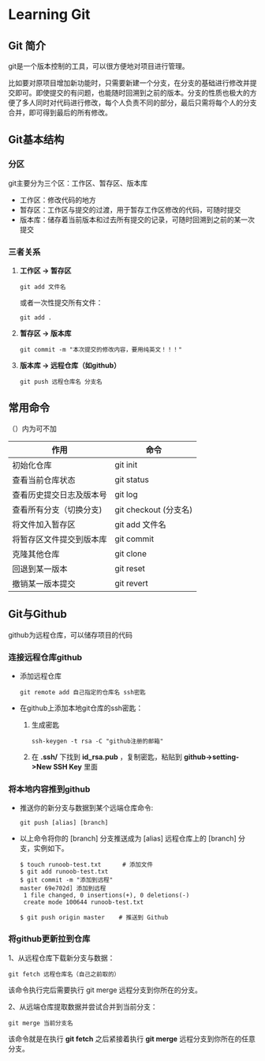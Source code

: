# Learning Git

## Git 简介

git是一个版本控制的工具，可以很方便地对项目进行管理。

比如要对原项目增加新功能时，只需要新建一个分支，在分支的基础进行修改并提交即可。即使提交的有问题，也能随时回溯到之前的版本。分支的性质也极大的方便了多人同时对代码进行修改，每个人负责不同的部分，最后只需将每个人的分支合并，即可得到最后的所有修改。

## Git基本结构

### 分区

git主要分为三个区：工作区、暂存区、版本库

- 工作区：修改代码的地方
- 暂存区：工作区与提交的过渡，用于暂存工作区修改的代码，可随时提交
- 版本库：储存着当前版本和过去所有提交的记录，可随时回溯到之前的某一次提交

### 三者关系

1. **工作区 -> 暂存区**

   ```
   git add 文件名
   ```

   或者一次性提交所有文件：

   ```
   git add .
   ```

2. **暂存区 -> 版本库**

   ```
   git commit -m "本次提交的修改内容，要用纯英文！！！"
   ```

3. **版本库 -> 远程仓库（如github）**

   ```
   git push 远程仓库名 分支名
   ```

   

## 常用命令

（）内为可不加

| 作用                     | 命令                  |
| ------------------------ | --------------------- |
| 初始化仓库               | git init              |
| 查看当前仓库状态         | git status            |
| 查看历史提交日志及版本号 | git log               |
| 查看所有分支（切换分支)  | git checkout (分支名) |
| 将文件加入暂存区         | git add 文件名        |
| 将暂存区文件提交到版本库 | git commit            |
| 克隆其他仓库             | git clone             |
| 回退到某一版本           | git reset             |
| 撤销某一版本提交         | git revert            |



## Git与Github

github为远程仓库，可以储存项目的代码

### 连接远程仓库github

- 添加远程仓库

  ```
  git remote add 自己指定的仓库名 ssh密匙
  ```

- 在github上添加本地git仓库的ssh密匙：

  1. 生成密匙

     ```
     ssh-keygen -t rsa -C "github注册的邮箱"
     ```

  2. 在 **.ssh/** 下找到 **id_rsa.pub** ，复制密匙，粘贴到 **github->setting->New SSH Key** 里面

### 将本地内容推到github

- 推送你的新分支与数据到某个远端仓库命令:

  ```
  git push [alias] [branch]
  ```

- 以上命令将你的 [branch] 分支推送成为 [alias] 远程仓库上的 [branch] 分支，实例如下。

  ```
  $ touch runoob-test.txt      # 添加文件
  $ git add runoob-test.txt 
  $ git commit -m "添加到远程"
  master 69e702d] 添加到远程
   1 file changed, 0 insertions(+), 0 deletions(-)
   create mode 100644 runoob-test.txt
  
  $ git push origin master    # 推送到 Github
  ```

### 将github更新拉到仓库

1、从远程仓库下载新分支与数据：

```
git fetch 远程仓库名（自己之前取的）
```

该命令执行完后需要执行 git merge 远程分支到你所在的分支。

2、从远端仓库提取数据并尝试合并到当前分支：

```
git merge 当前分支名
```

该命令就是在执行 **git fetch** 之后紧接着执行 **git merge** 远程分支到你所在的任意分支。





